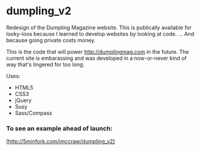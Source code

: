 dumpling_v2
===========

Redesign of the Dumpling Magazine website. This is publically available for looky-loos because I learned to develop websites by looking at code. ... And because going private costs money.

This is the code that will power http://dumplingmag.com in the future. The current site is embarassing and was developed in a now-or-never kind of way that's lingered for too long.

Uses:
  + HTML5
  + CSS3
  + jQuery
  + Susy
  + Sass/Compass

### To see an example ahead of launch:
[http://5minfork.com/jmccraw/dumpling_v2]

[http://5minfork.com/jmccraw/dumpling_v2]: http://5minfork.com/jmccraw/dumpling_v2

